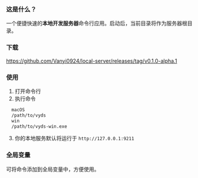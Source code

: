 ### 这是什么？
一个便捷快速的**本地开发服务器**命令行应用。启动后，当前目录将作为服务器根目录。

### 下载
https://github.com/Vanyi0924/local-server/releases/tag/v0.1.0-alpha.1

### 使用
1. 打开命令行
2. 执行命令
  ```sh
    macOS
    /path/to/vyds 
    win
    /path/to/vyds-win.exe
  ```
3. 你的本地服务默认将运行于 `http://127.0.0.1:9211`

### 全局变量
可将命令添加到全局变量中，方便使用。
